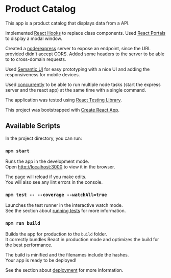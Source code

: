 # Product Catalog

This app is a product catalog that displays data from a API.

Implemented [React Hooks](https://reactjs.org/docs/hooks-intro.html) to replace class components. Used [React Portals](https://reactjs.org/docs/portals.html) to display a modal window.

Created a [node/express](https://expressjs.com/) server to expose an endpoint, since the URL provided didn't accept CORS. Added some headers to the server to be able to to cross-domain requests.

Used [Semantic UI](https://semantic-ui.com/) for easy prototyping with a nice UI and adding the responsiveness for mobile devices.

Used [concurrently](https://www.npmjs.com/package/concurrently) to be able to run multiple node tasks (start the express server and the react app) at the same time with a single command.

The application was tested using [React Testing Library](https://testing-library.com/).

This project was bootstrapped with [Create React App](https://github.com/facebook/create-react-app).

## Available Scripts

In the project directory, you can run:

### `npm start`

Runs the app in the development mode.<br>
Open [http://localhost:3000](http://localhost:3000) to view it in the browser.

The page will reload if you make edits.<br>
You will also see any lint errors in the console.

### `npm test -- --coverage --watchAll=true` 

Launches the test runner in the interactive watch mode.<br>
See the section about [running tests](https://facebook.github.io/create-react-app/docs/running-tests) for more information.

### `npm run build`

Builds the app for production to the `build` folder.<br>
It correctly bundles React in production mode and optimizes the build for the best performance.

The build is minified and the filenames include the hashes.<br>
Your app is ready to be deployed!

See the section about [deployment](https://facebook.github.io/create-react-app/docs/deployment) for more information.
